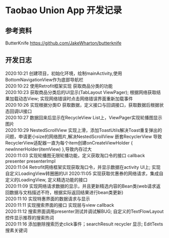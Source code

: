 # Taobao Union App 开发记录
## 参考资料  
  ButterKnife https://github.com/JakeWharton/butterknife
  
## 开发日志
  2020:10:21 创建项目，初始化环境，绘制mainActivity,使用BottomNavigationView作为底部导航栏  
  2020:10:22 使用Retrofit框架实现 获取商品分类的功能  
  2020:10:23 获取商品分类后的UI显示(TabLayout ViewPager); 根据网络获取结果加载动态View; 实现网络错误时点击网络错误界面重新加载事件  
  2020:10:26 实现根据分类ID 获取数据，定义接口与回调接口，获取数据后根据状态回调UI接口  
  2020:10:27 数据回来后显示在RecycleView List上，ViewPager实现轮播图显示图片  
  2020:10:29 NestedScrollView 实现上滑，添加ToastUtils解决Toast重复弹出的问题，申请更小size的网络图片,解决NestedScrollView 嵌套RecyclerView 导致RecyclerView适配器一直为每个item创建onCreateViewHolder { newInnerHolder(itemView) },导致内存过大  
  2020:11:03 实现轮播图无限轮播功能，定义获取淘口令的接口 callback presenter presenterImpl  
  2020:11:04 Retrofit网络框架实现获取淘口令，并显示数据在activity UI上; 实现自定义LoadingView转圈圈的UI
  2020:11:05 实现获取优惠券的网络请求，集成自定义的LoadingView, 定义精选功能的接口  
  2020:11:09 实现网络请求数据的显示，并且更新精选内容的Bean类(web请求返回数据与文档描述不符，根据实际返回结果进行bean类更新)  
  2020:11:10 实现特惠界面的数据请求与显示  
  2020:11:11 实现搜索界面的接口 实现层与view callback  
  2020:11:12 搜索界面调用presenter测试并调试解BUG; 自定义的TextFlowLayout控件显示推荐的搜索热词  
  2020:11:16 添加删除搜索历史click事件；searchResult recycler 显示; EditTexts搜素关键词  
  
  
